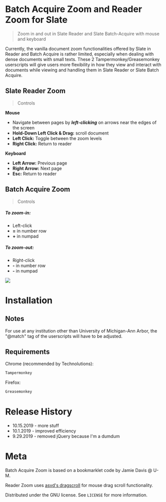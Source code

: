 # Batch Acquire Zoom and Reader Zoom for Slate
> Zoom in and out in Slate Reader and Slate Batch-Acquire with mouse and keyboard 

Currently, the vanilla document zoom functionalities offered by Slate in Reader and Batch Acquire is rather limited, especially when dealing with dense documents with small texts. These 2 Tampermonkey/Greasemonkey userscripts will give users more flexibility in how they view and interact with documents while viewing and handling them in Slate Reader or Slate Batch Acquire.

## **Slate Reader Zoom**
> Controls

**Mouse**
* Navigate between pages by ***left-clicking*** on arrows near the edges of the screen
* **Hold-Down Left Click & Drag:** scroll document
* **Left Click:** Toggle between the zoom levels
* **Right Click:** Return to reader

**Keyboard**
* **Left Arrow:** Previous page
* **Right Arrow:** Next page 
* **Esc:** Return to reader

## **Batch Acquire Zoom**
> Controls

##### To zoom-in:

* Left-click
* **=** in number row
* **+** in numpad


##### To zoom-out:

* Right-click
* **-** in number row
* **-** in numpad

![](header.png)

# Installation

## Notes
For use at any institution other than University of Michigan-Ann Arbor, the "@match" tag of the userscripts will have to be adjusted.  

## Requirements
Chrome (recommended by Technolutions):

```sh
Tampermonkey
```

Firefox:

```sh
Greasemonkey
```


# Release History

* 10.15.2019 - more stuff
* 10.1.2019 - improved efficiency
* 9.29.2019 - removed jQuery because I'm a dumdum

# Meta

Batch Acquire Zoom is based on a bookmarklet code by Jamie Davis @ U-M.

Reader Zoom uses [asvd's dragscroll](https://github.com/asvd/dragscroll) for mouse drag scroll functionality. 

Distributed under the GNU license. See ``LICENSE`` for more information.
